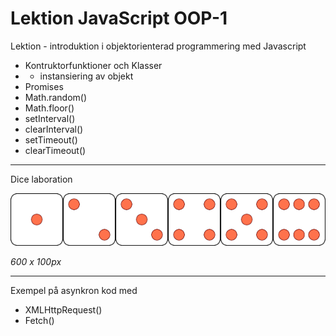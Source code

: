 # Lektion JavaScript OOP-1
Lektion - introduktion i objektorienterad programmering med Javascript

- Kontruktorfunktioner och Klasser
- - instansiering av objekt
- Promises
- Math.random()
- Math.floor()
- setInterval()
- clearInterval()
- setTimeout()
- clearTimeout()

***

Dice laboration

![A dice sprite image](dice-sprite.png)

*600 x 100px*

***

Exempel på asynkron kod med

- XMLHttpRequest()
- Fetch()